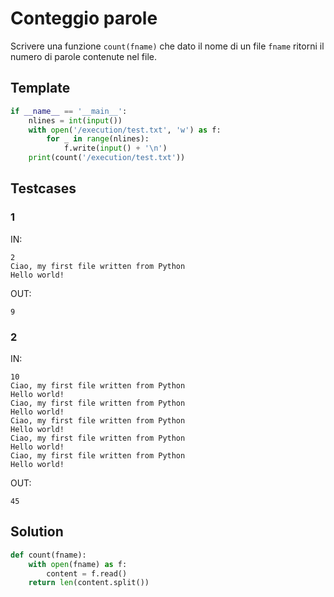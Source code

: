 # Conteggio parole

Scrivere una funzione `count(fname)` che dato il nome di un file `fname` ritorni il numero di parole contenute nel file.

## Template

```py
if __name__ == '__main__':
    nlines = int(input())
    with open('/execution/test.txt', 'w') as f:
        for _ in range(nlines):
            f.write(input() + '\n')
    print(count('/execution/test.txt'))
```

## Testcases

### 1

IN:
```
2
Ciao, my first file written from Python
Hello world!
```

OUT:
```
9
```

### 2

IN:
```
10
Ciao, my first file written from Python
Hello world!
Ciao, my first file written from Python
Hello world!
Ciao, my first file written from Python
Hello world!
Ciao, my first file written from Python
Hello world!
Ciao, my first file written from Python
Hello world!
```

OUT:
```
45
```

## Solution

```py
def count(fname):
    with open(fname) as f:
        content = f.read()
    return len(content.split())
```
